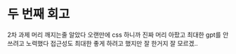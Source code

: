 # 두 번째 회고

2차 과제 머리 깨지는줄 알았다
오랜만에 css 하니까 진짜 머리 아팠고 최대한 gpt를 안 쓰려고 노력했다
접근성도 최대한 좋게 하려고 했지만 잘 한거지 잘 모르겠..
